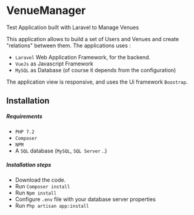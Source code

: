 # VenueManager
Test Application built with Laravel to Manage Venues

This application allows to build a set of Users and Venues and create "relations" between them.
The applications uses :
- `Laravel` Web Application Framework, for the backend.
- `VueJs` as Javascript Framework
- `MySQL` as Database (of course it depends from the configuration)

The application view is responsive, and uses the Ui framework `Boostrap`.

## Installation 

##### Requirements

- `PHP 7.2`
- `Composer`
- `NPM`
-  A `SQL` database (`MySQL`, `SQL Server` ..)

##### Installation steps

- Download the code.
- Run `Composer install`
- Run `Npm install`
- Configure `.env` file with your database server properties
- Run `Php artisan app:install`